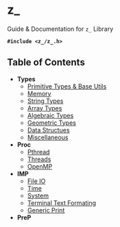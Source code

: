 # z_

Guide & Documentation for `z_` Library

**`#include <z_/z_.h>`**

## Table of Contents

- **Types**
    - [Primitive Types & Base Utils](./types/base/base.md)
    - [Memory]()
    - [String Types]()
    - [Array Types](./types/arr/index.md)
    - [Algebraic Types](./types/alg/alg.md)
    - [Geometric Types]()
    - [Data Structues]()
    - [Miscellaneous](./types/misc/index.md)
- **Proc**
    - [Pthread]()
    - [Threads]()
    - [OpenMP]()
- **IMP**
    - [File IO]()
    - [Time]()
    - [System]()
    - [Terminal Text Formating]()
    - [Generic Print]()
- **PreP**

